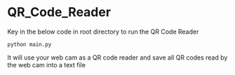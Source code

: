 # QR_Code_Reader
Key in the below code in root directory to run the QR Code Reader
```
python main.py
```
It will use your web cam as a QR code reader and save all QR codes read by the web cam into a text file
